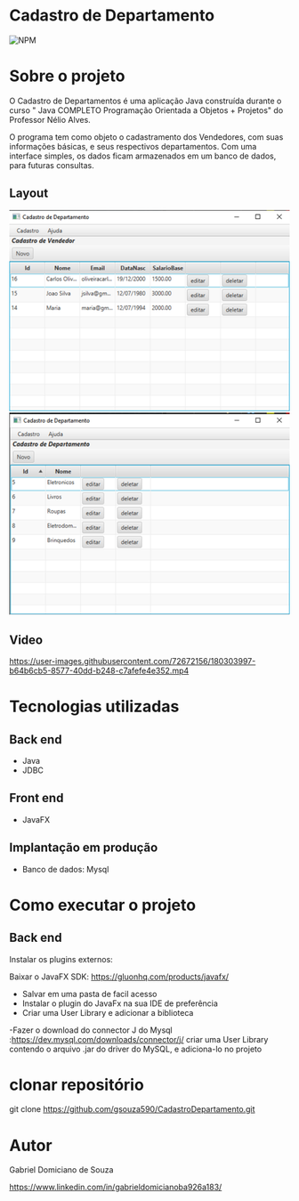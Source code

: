 # Cadastro de Departamento 
![NPM](https://img.shields.io/npm/l/react)

# Sobre o projeto


O Cadastro de Departamentos é uma aplicação Java construída durante o curso " Java COMPLETO Programação Orientada a Objetos + Projetos" do Professor Nélio Alves.

O programa tem como objeto o cadastramento dos Vendedores, com suas informações básicas, e seus respectivos departamentos. Com uma interface simples, os dados ficam armazenados em um banco de dados, para futuras consultas.

## Layout
![Cadastro 1](https://github.com/gsouza590/CadastroDepartamento/blob/master/assets/Imagem1.png) ![Cadastro 2](https://github.com/gsouza590/CadastroDepartamento/blob/master/assets/Imagem3.png)

## Video 



https://user-images.githubusercontent.com/72672156/180303997-b64b6cb5-8577-40dd-b248-c7afefe4e352.mp4







# Tecnologias utilizadas
## Back end
- Java
- JDBC

## Front end
- JavaFX

## Implantação em produção

- Banco de dados: Mysql

# Como executar o projeto

## Back end

Instalar os plugins externos:

Baixar o JavaFX SDK: https://gluonhq.com/products/javafx/
 - Salvar em uma pasta de facil acesso
- Instalar o plugin do JavaFx na sua IDE de preferência
- Criar uma User Library e adicionar a biblioteca 


-Fazer o download do connector J do Mysql :https://dev.mysql.com/downloads/connector/j/
 criar uma User Library contendo o arquivo .jar do driver do MySQL, e adiciona-lo no projeto


# clonar repositório
git clone https://github.com/gsouza590/CadastroDepartamento.git



# Autor

Gabriel Domiciano de Souza

https://www.linkedin.com/in/gabrieldomicianoba926a183/
